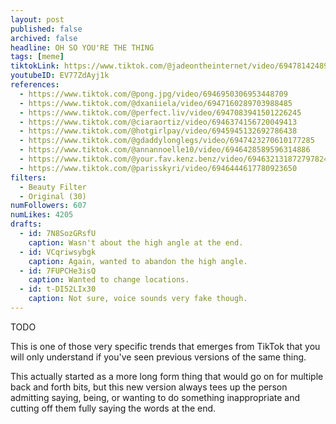 ```yaml
---
layout: post
published: false
archived: false
headline: OH SO YOU'RE THE THING
tags: [meme]
tiktokLink: https://www.tiktok.com/@jadeontheinternet/video/6947814248915553542
youtubeID: EV77ZdAyj1k
references:
  - https://www.tiktok.com/@pong.jpg/video/6946950306953448709
  - https://www.tiktok.com/@dxaniiela/video/6947160289703988485
  - https://www.tiktok.com/@perfect.liv/video/6947083941501226245
  - https://www.tiktok.com/@ciaraortiz/video/6946374156720049413
  - https://www.tiktok.com/@hotgirlpay/video/6945945132692786438
  - https://www.tiktok.com/@gdaddylonglegs/video/6947423270610177285
  - https://www.tiktok.com/@annannoelle10/video/6946428589596314886
  - https://www.tiktok.com/@your.fav.kenz.benz/video/6946321318727978246
  - https://www.tiktok.com/@parisskyri/video/6946444617780923650
filters:
  - Beauty Filter
  - Original (30)
numFollowers: 607
numLikes: 4205
drafts: 
  - id: 7N8SozGRsfU
    caption: Wasn't about the high angle at the end.
  - id: VCqriwsybgk
    caption: Again, wanted to abandon the high angle.
  - id: 7FUPCHe3isQ
    caption: Wanted to change locations.
  - id: t-DI52LIx30
    caption: Not sure, voice sounds very fake though.
---
```


TODO

This is one of those very specific trends that emerges from TikTok that you will only understand if you've seen previous versions of the same thing.

This actually started as a more long form thing that would go on for multiple back and forth bits, but this new version always tees up the person admitting saying, being, or wanting to do something inappropriate and cutting off them fully saying the words at the end. 